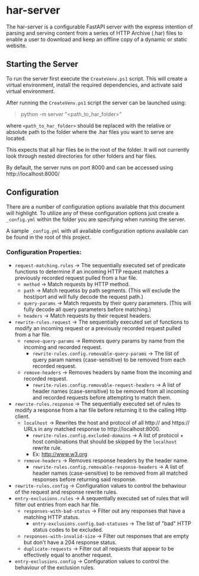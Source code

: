 # har-server
The har-server is a configurable FastAPI server with the express intention of parsing and serving content
from a series of HTTP Archive (.har) files to enable a user to download and keep an offline copy of a dynamic or
static website.

## Starting the Server
To run the server first execute the `CreateVenv.ps1` script. This will create a virtual environment, install
the required dependencies, and activate said virtual environment.

After running the `CreateVenv.ps1` script the server can be launched using:
> python -m server "<path_to_har_folder>"

where `<path_to_har_folder>` should be replaced with the relative or absolute path to the folder where the .har files
you want to serve are located.

This expects that all har files be in the root of the folder. It will not currently look through nested directories
for other folders and har files.

By default, the server runs on port 8000 and can be accessed using http://localhost:8000/

## Configuration
There are a number of configuration options available that this document will highlight. To
utilize any of these configuration options just create a `_config.yml` within the folder you are specifying
when running the server.

A sample `_config.yml` with all available configuration options available can be found in the root
of this project.

### Configuration Properties:
* `request-matching.rules` -> The sequentially executed set of predicate functions to determine if an incoming HTTP request matches a previously recorded request pulled from a har file.
    * `method` -> Match requests by HTTP method.
    * `path` -> Match requetss by path segments. (This will exclude the host/port and will fully decode the request path.)
    * `query-params` -> Match requests by their query parameters. (This will fully decode all query parameters before matching.)
    * `headers` -> Match requests by their request headers.
* `rewrite-rules.request` -> The sequentially executed set of functions to modify an incoming request or a previously recorded request pulled from a har file.
    * `remove-query-params` -> Removes query params by name from the incoming and recorded request.
      * `rewrite-rules.config.removable-query-params` -> The list of query param names (case-sensitive) to be removed from each recorded request.
    * `remove-headers` -> Removes headers by name from the incoming and recorded request.
      * `rewrite-rules.config.removable-request-headers` -> A list of header names (case-sensitive) to be removed from all incoming and recorded requests before attempting to match them.
* `rewrite-rules.response` -> The sequentially executed set of rules to modify a response from a har file before returning it to the calling Http client.
    * `localhost` -> Rewrites the host and protocol of all http:// and https:// URLs in any matched response to http://localhost:8000.
      * `rewrite-rules.config.excluded-domains` -> A list of protocol + host combinations that should be skipped by the `localhost` rewrite rule.
      * Ex: http://www.w3.org
    * `remove-headers` -> Removes response headers by the header name.
      * `rewrite-rules.config.removable-response-headers` -> A list of header names (case-sensitive) to be removed from all matched responses before returning said response.
* `rewrite-rules.config` -> Configuration values to control the behaviour of the request and response rewrite rules.
* `entry-exclusions.rules` -> A sequentially executed set of rules that will filter out entries from each har file.
  * `responses-with-bad-status` -> Filter out any responses that have a matching HTTP status.
    * `entry-exclusions.config.bad-statuses` -> The list of "bad" HTTP status codes to be excluded.
  * `responses-with-invalid-size` -> Filter out responses that are empty but don't have a 204 response status.
  * `duplicate-requests` -> Filter out all requests that appear to be effectively equal to another request.
* `entry-exclusions.config` -> Configuration values to control the behaviour of the exclusion rules.